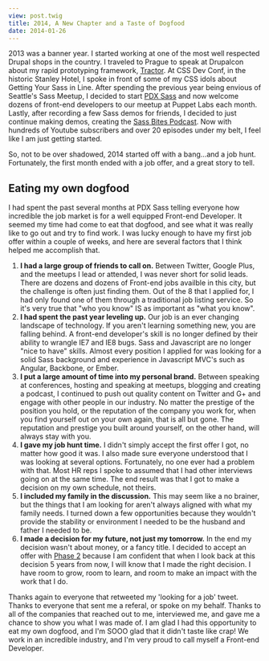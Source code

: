 ```yaml
---
view: post.twig
title: 2014, A New Chapter and a Taste of Dogfood
date: 2014-01-26
---
```


2013 was a banner year. I started working at one of the most well respected Drupal shops in the country. I traveled to Prague to speak at Drupalcon about my rapid prototyping framework, <a href="https://github.com/lullabot/tractor">Tractor</a>. At CSS Dev Conf, in the historic Stanley Hotel, I spoke in front of some of my CSS idols about Getting Your Sass in Line. After spending the previous year being envious of Seattle's Sass Meetup, I decided to start <a href="https://twitter.com/pdxsass">PDX Sass</a> and now welcome dozens of front-end developers to our meetup at Puppet Labs each month. Lastly, after recording a few Sass demos for friends, I decided to just continue making demos, creating the <a href="http://www.youtube.com/sassbites">Sass Bites Podcast</a>. Now with hundreds of Youtube subscribers and over 20 episodes under my belt, I feel like I am just getting started.

So, not to be over shadowed, 2014 started off with a bang...and a job hunt. Fortunately, the first month ended with a job offer, and a great story to tell.

## Eating my own dogfood

I had spent the past several months at PDX Sass telling everyone how incredible the job market is for a well equipped Front-end Developer. It seemed my time had come to eat that dogfood, and see what it was really like to go out and try to find work. I was lucky enough to have my first job offer within a couple of weeks, and here are several factors that I think helped me accomplish that.

1. **I had a large group of friends to call on.** Between Twitter, Google Plus, and the meetups I lead or attended, I was never short for solid leads. There are dozens and dozens of Front-end jobs availble in this city, but the challenge is often just finding them. Out of the 8 that I applied for, I had only found one of them through a traditional job listing service. So it's very true that "who you know" IS as important as "what you know".
2. **I had spent the past year leveling up.** Our job is an ever changing landscape of technology. If you aren't learning something new, you are falling behind. A front-end developer's skill is no longer defined by their ability to wrangle IE7 and IE8 bugs. Sass and Javascript are no longer "nice to have" skills. Almost every position I applied for was looking for a solid Sass background and experience in Javascript MVC's such as Angular, Backbone, or Ember.
3. **I put a large amount of time into my personal brand.** Between speaking at conferences, hosting and speaking at meetups, blogging and creating a podcast, I continued to push out quality content on Twitter and G+ and engage with other people in our industry. No matter the prestige of the position you hold, or the reputation of the company you work for, when you find yourself out on your own again, that is all but gone. The reputation and prestige you built around yourself, on the other hand, will always stay with you.
4. **I gave my job hunt time.** I didn't simply accept the first offer I got, no matter how good it was. I also made sure everyone understood that I was looking at several options. Fortunately, no one ever had a problem with that. Most HR reps I spoke to assumed that I had other interviews going on at the same time. The end result was that I got to make a decision on my own schedule, not theirs.
5. **I included my family in the discussion.** This may seem like a no brainer, but the things that I am looking for aren't always aligned with what my family needs. I turned down a few opportunities because they wouldn't provide the stability or environment I needed to be the husband and father I needed to be.
6. **I made a decision for my future, not just my tomorrow.** In the end my decision wasn't about money, or a fancy title. I decided to accept an offer with <a href="http://www.phase2technology.com/">Phase 2</a> because I am confident that when I look back at this decision 5 years from now, I will know that I made the right decision. I have room to grow, room to learn, and room to make an impact with the work that I do.

Thanks again to everyone that retweeted my 'looking for a job' tweet. Thanks to everyone that sent me a referal, or spoke on my behalf. Thanks to all of the companies that reached out to me, interviewed me, and gave me a chance to show you what I was made of. I am glad I had this opportunity to eat my own dogfood, and I'm SOOO glad that it didn't taste like crap! We work in an incredible industry, and I'm very proud to call myself a Front-end Developer.
